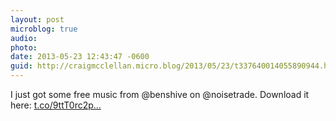 ```yaml
---
layout: post
microblog: true
audio: 
photo: 
date: 2013-05-23 12:43:47 -0600
guid: http://craigmcclellan.micro.blog/2013/05/23/t337640014055890944.html
---
```

I just got some free music from @benshive on @noisetrade. Download it here: [t.co/9ttT0rc2p...](http://t.co/9ttT0rc2pM)
